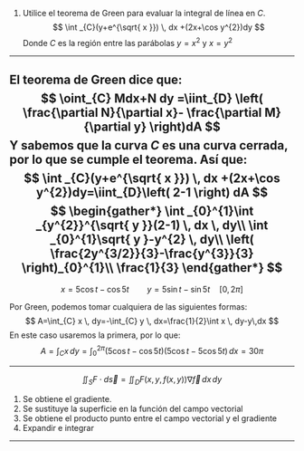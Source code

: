 1. Utilice el teorema de Green para evaluar la integral de línea en $C$.
$$
\int _{C}(y+e^{\sqrt{ x }}) \, dx +(2x+\cos y^{2})dy
$$
Donde $C$ es la región entre las parábolas $y=x^{2}$ y $x=y^{2}$

---
El teorema de Green dice que:
$$
\oint_{C} Mdx+N dy =\iint_{D} \left( \frac{\partial N}{\partial x}- \frac{\partial M}{\partial y} \right)dA
$$
Y sabemos que la curva $C$ es una curva cerrada, por lo que se cumple el teorema.
Así que:
$$
\int _{C}(y+e^{\sqrt{ x }}) \, dx +(2x+\cos y^{2})dy=\iint_{D}\left( 2-1 \right) dA
$$
$$
\begin{gather*}
\int _{0}^{1}\int _{y^{2}}^{\sqrt{ y }}(2-1) \, dx  \, dy\\
\int _{0}^{1}\sqrt{ y }-y^{2} \, dy\\
\left( \frac{2y^{3/2}}{3}-\frac{y^{3}}{3} \right)_{0}^{1}\\
\frac{1}{3}
\end{gather*} 
$$
---

$$
x=5\cos t-\cos 5t \qquad y=5\sin t-\sin 5t\quad [0,2\pi]
$$

Por Green, podemos tomar cualquiera de las siguientes formas:
$$
A=\int_{C} x \, dy=-\int_{C} y \, dx=\frac{1}{2}\int x \, dy-y\,dx   
$$
En este caso usaremos la primera, por lo que:
$$
A=\int _{C}x \, dy=\int _{0}^{2\pi} (5\cos t-\cos 5t)(5\cos t-5\cos 5t) \, dx=30\pi  
$$

---

$$
\iint_{S}F \cdot d\vec{s}=\iint_{D}F(x,y,f(x,y))\nabla \vec{f}\,dx\,dy
$$
1. Se obtiene el gradiente.
2. Se sustituye la superficie en la función del campo vectorial
3. Se obtiene el producto punto entre el campo vectorial y el gradiente
4. Expandir e integrar

---

